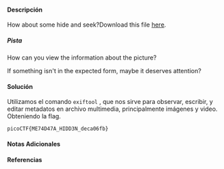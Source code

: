 #### Descripción
How about some hide and seek?Download this file [here](https://artifacts.picoctf.net/c_titan/4/unknown.zip).
##### Pista
How can you view the information about the picture?

If something isn't in the expected form, maybe it deserves attention?

#### Solución 
Utilizamos el comando `exiftool` , que nos sirve para observar, escribir, y editar metadatos en archivo multimedia, principalmente imágenes y video. Obteniendo la flag.
```
picoCTF{ME74D47A_HIDD3N_deca06fb}
```


#### Notas Adicionales

#### Referencias
	